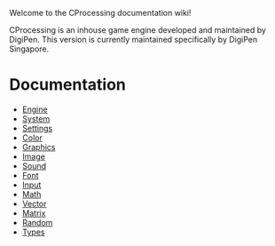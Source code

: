 Welcome to the CProcessing documentation wiki!

CProcessing is an inhouse game engine developed and maintained by DigiPen.
This version is currently maintained specifically by DigiPen Singapore.

# Documentation
- [Engine](Engine.md)
- [System](System.md)
- [Settings](Settings.md)
- [Color](Color.md)
- [Graphics](Graphics.md)
- [Image](Image.md)
- [Sound](Sound.md)
- [Font](Font.md)
- [Input](Input.md)
- [Math](Math.md)
- [Vector](Vector.md)
- [Matrix](Matrix.md)
- [Random](Random.md)
- [Types](Types.md)
